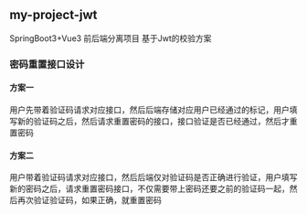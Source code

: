## my-project-jwt

SpringBoot3+Vue3 前后端分离项目 基于Jwt的校验方案


### 密码重置接口设计
#### 方案一
用户先带着验证码请求对应接口，然后后端存储对应用户已经通过的标记，用户填写新的验证码之后，然后请求重置密码的接口，接口验证是否已经通过，然后才重置密码

#### 方案二

用户带着验证码请求对应接口，然后后端仅对验证码是否正确进行验证，用户填写新的密码之后，请求重置密码接口，不仅需要带上密码还要之前的验证码一起，然后再次验证验证码，如果正确，就重置密码
